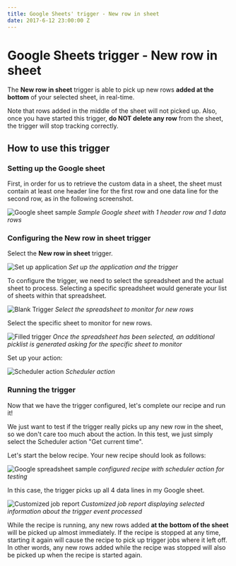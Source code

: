 ```yaml
---
title: Google Sheets' trigger - New row in sheet
date: 2017-6-12 23:00:00 Z
---
```


# Google Sheets trigger - New row in sheet
The **New row in sheet** trigger is able to pick up new rows **added at the bottom** of your selected sheet, in real-time.

Note that rows added in the middle of the sheet will not picked up. Also, once you have started this trigger, **do NOT delete any row** from the sheet, the trigger will stop tracking correctly.

## How to use this trigger
### Setting up the Google sheet
First, in order for us to retrieve the custom data in a sheet, the sheet must contain at least one header line for the first row and one data line for the second row, as in the following screenshot.

![Google sheet sample](~@img/connectors/google-sheets/sample-google-sheet.jpg)
*Sample Google sheet with 1 header row and 1 data rows*

### Configuring the New row in sheet trigger
Select the **New row in sheet** trigger.

![Set up application](~@img/connectors/google-sheets/application-and-trigger.png)
*Set up the application and the trigger*

To configure the trigger, we need to select the spreadsheet and the actual sheet to process. Selecting a specific spreadsheet would generate your list of sheets within that spreadsheet.

![Blank Trigger](~@img/connectors/google-sheets/trigger-setup-blank.png)
*Select the spreadsheet to monitor for new rows*

Select the specific sheet to monitor for new rows.

![Filled trigger](~@img/connectors/google-sheets/trigger-setup-filled.png)
*Once the spreadsheet has been selected, an additional picklist is generated asking for the specific sheet to monitor*

Set up your action:

![Scheduler action](~@img/connectors/google-sheets/scheduler-action.png)
*Scheduler action*

### Running the trigger
Now that we have the trigger configured, let's complete our recipe and run it!

We just want to test if the trigger really picks up any new row in the sheet, so we don't care too much about the action. In this test, we just simply select the Scheduler action "Get current time".

Let's start the below recipe. Your new recipe should look as follows:

![Google spreadsheet sample](~@img/connectors/google-sheets/configured-recipe.jpg)
*configured recipe with scheduler action for testing*

In this case, the trigger picks up all 4 data lines in my Google sheet.

![Customized job report](~@img/connectors/google-sheets/updated-job-report.jpg)
*Customized job report displaying selected information about the trigger event processed*

While the recipe is running, any new rows added **at the bottom of the sheet** will be picked up almost immediately. If the recipe is stopped at any time, starting it again will cause the recipe to pick up trigger jobs where it left off. In other words, any new rows added while the recipe was stopped will also be picked up when the recipe is started again.
